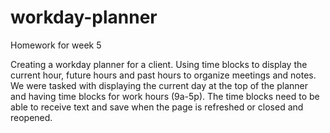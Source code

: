 # workday-planner

Homework for week 5

Creating a workday planner for a client. Using time blocks to display the current hour, future hours and past hours to organize meetings and notes. We were tasked with displaying the current day at the top of the planner and having time blocks for work hours (9a-5p). The time blocks need to be able to receive text and save when the page is refreshed or closed and reopened.
